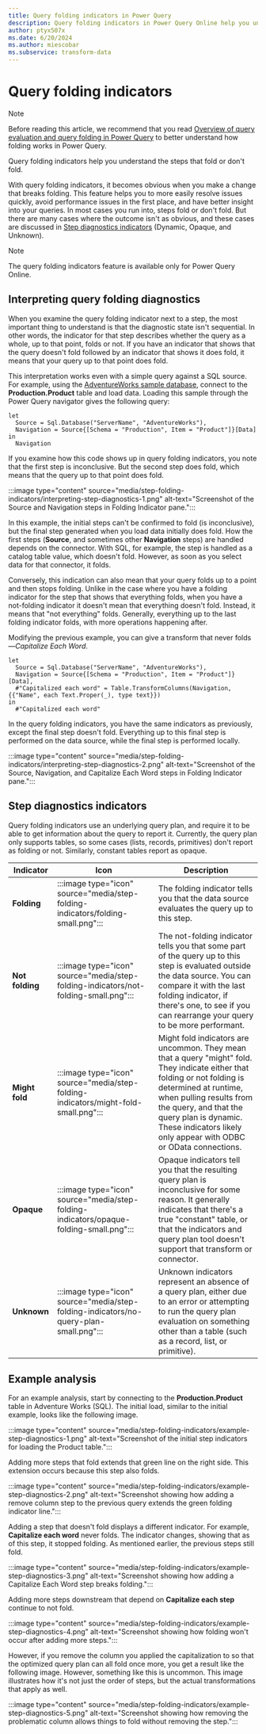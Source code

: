 ```yaml
---
title: Query folding indicators in Power Query
description: Query folding indicators in Power Query Online help you understand what steps fold and give insight into how to build more performant queries.
author: ptyx507x
ms.date: 6/20/2024
ms.author: miescobar
ms.subservice: transform-data
---
```


# Query folding indicators

> [!NOTE]
> Before reading this article, we recommend that you read [Overview of query evaluation and query folding in Power Query](query-folding-basics.md) to better understand how folding works in Power Query.

Query folding indicators help you understand the steps that fold or don't fold.

With query folding indicators, it becomes obvious when you make a change that breaks folding. This feature helps you to more easily resolve issues quickly, avoid performance issues in the first place, and have better insight into your queries. In most cases you run into, steps fold or don't fold. But there are many cases where the outcome isn't as obvious, and these cases are discussed in [Step diagnostics indicators](#step-diagnostics-indicators) (Dynamic, Opaque, and Unknown).

> [!NOTE]
> The query folding indicators feature is available only for Power Query Online.

## Interpreting query folding diagnostics

When you examine the query folding indicator next to a step, the most important thing to understand is that the diagnostic state isn't sequential. In other words, the indicator for that step describes whether the query as a whole, up to that point, folds or not. If you have an indicator that shows that the query doesn't fold followed by an indicator that shows it does fold, it means that your query up to that point does fold.

This interpretation works even with a simple query against a SQL source. For example, using the [AdventureWorks sample database](/sql/samples/adventureworks-install-configure), connect to the **Production.Product** table and load data. Loading this sample through the Power Query navigator gives the following query:

```powerquery-m
let
  Source = Sql.Database("ServerName", "AdventureWorks"),
  Navigation = Source{[Schema = "Production", Item = "Product"]}[Data]
in
  Navigation
```

If you examine how this code shows up in query folding indicators, you note that the first step is inconclusive. But the second step does fold, which means that the query up to that point does fold.

:::image type="content" source="media/step-folding-indicators/interpreting-step-diagnostics-1.png" alt-text="Screenshot of the Source and Navigation steps in Folding Indicator pane.":::

In this example, the initial steps can't be confirmed to fold (is inconclusive), but the final step generated when you load data initially does fold. How the first steps (**Source**, and sometimes other **Navigation** steps) are handled depends on the connector. With SQL, for example, the step is handled as a catalog table value, which doesn't fold. However, as soon as you select data for that connector, it folds.

Conversely, this indication can also mean that your query folds up to a point and then stops folding. Unlike in the case where you have a folding indicator for the step that shows that everything folds, when you have a not-folding indicator it doesn't mean that everything doesn't fold. Instead, it means that "not everything" folds. Generally, everything up to the last folding indicator folds, with more operations happening after.

Modifying the previous example, you can give a transform that never folds&mdash;*Capitalize Each Word*.

```powerquery-m
let
  Source = Sql.Database("ServerName", "AdventureWorks"),
  Navigation = Source{[Schema = "Production", Item = "Product"]}[Data],
  #"Capitalized each word" = Table.TransformColumns(Navigation, {{"Name", each Text.Proper(_), type text}})
in
  #"Capitalized each word"
  ```
  
In the query folding indicators, you have the same indicators as previously, except the final step doesn't fold. Everything up to this final step is performed on the data source, while the final step is performed locally.

:::image type="content" source="media/step-folding-indicators/interpreting-step-diagnostics-2.png" alt-text="Screenshot of the Source, Navigation, and Capitalize Each Word steps in Folding Indicator pane.":::

## Step diagnostics indicators

Query folding indicators use an underlying query plan, and require it to be able to get information about the query to report it. Currently, the query plan only supports tables, so some cases (lists, records, primitives) don't report as folding or not. Similarly, constant tables report as opaque.

|Indicator|Icon|Description|
|---------|----|-------|
|**Folding**|:::image type="icon" source="media/step-folding-indicators/folding-small.png":::|The folding indicator tells you that the data source evaluates the query up to this step.|
|**Not folding**|:::image type="icon" source="media/step-folding-indicators/not-folding-small.png":::|The not-folding indicator tells you that some part of the query up to this step is evaluated outside the data source. You can compare it with the last folding indicator, if there's one, to see if you can rearrange your query to be more performant.|
|**Might fold**|:::image type="icon" source="media/step-folding-indicators/might-fold-small.png":::|Might fold indicators are uncommon. They mean that a query "might" fold. They indicate either that folding or not folding is determined at runtime, when pulling results from the query, and that the query plan is dynamic. These indicators likely only appear with ODBC or OData connections. |
|**Opaque**|:::image type="icon" source="media/step-folding-indicators/opaque-folding-small.png":::|Opaque indicators tell you that the resulting query plan is inconclusive for some reason. It generally indicates that there's a true "constant" table, or that the indicators and query plan tool doesn't support that transform or connector.|
|**Unknown**|:::image type="icon" source="media/step-folding-indicators/no-query-plan-small.png":::|Unknown indicators represent an absence of a query plan, either due to an error or attempting to run the query plan evaluation on something other than a table (such as a record, list, or primitive).|

## Example analysis

For an example analysis, start by connecting to the **Production.Product** table in Adventure Works (SQL). The initial load, similar to the initial example, looks like the following image.

:::image type="content" source="media/step-folding-indicators/example-step-diagnostics-1.png" alt-text="Screenshot of the initial step indicators for loading the Product table.":::

Adding more steps that fold extends that green line on the right side. This extension occurs because this step also folds.

:::image type="content" source="media/step-folding-indicators/example-step-diagnostics-2.png" alt-text="Screenshot showing how adding a remove column step to the previous query extends the green folding indicator line.":::

Adding a step that doesn't fold displays a different indicator. For example, **Capitalize each word** never folds. The indicator changes, showing that as of this step, it stopped folding. As mentioned earlier, the previous steps still fold.

:::image type="content" source="media/step-folding-indicators/example-step-diagnostics-3.png" alt-text="Screenshot showing how adding a Capitalize Each Word step breaks folding.":::

Adding more steps downstream that depend on **Capitalize each step** continue to not fold.

:::image type="content" source="media/step-folding-indicators/example-step-diagnostics-4.png" alt-text="Screenshot showing how folding won't occur after adding more steps.":::

However, if you remove the column you applied the capitalization to so that the optimized query plan can all fold once more, you get a result like the following image. However, something like this is uncommon. This image illustrates how it's not just the order of steps, but the actual transformations that apply as well.

:::image type="content" source="media/step-folding-indicators/example-step-diagnostics-5.png" alt-text="Screenshot showing how removing the problematic column allows things to fold without removing the step.":::
